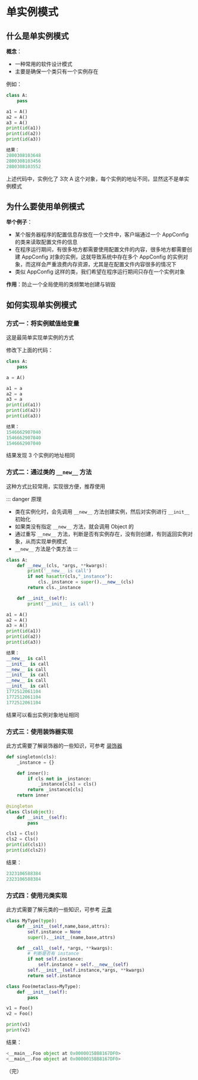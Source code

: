 # 单实例模式

## 什么是单实例模式

**概念**：
+ 一种常用的软件设计模式
+ 主要是确保一个类只有一个实例存在

例如：
```python
class A:
    pass

a1 = A()
a2 = A()
a3 = A()
print(id(a1))
print(id(a2))
print(id(a3))

结果：
2800308103648
2800308103456
2800308103552
```
上述代码中，实例化了 3次 A 这个对象，每个实例的地址不同，显然这不是单实例模式

## 为什么要使用单例模式

**举个例子**：

+ 某个服务器程序的配置信息存放在一个文件中，客户端通过一个 AppConfig 的类来读取配置文件的信息
+ 在程序运行期间，有很多地方都需要使用配置文件的内容，很多地方都需要创建 AppConfig 对象的实例，这就导致系统中存在多个 AppConfig 的实例对象，而这样会严重浪费内存资源，尤其是在配置文件内容很多的情况下
+ 类似 AppConfig 这样的类，我们希望在程序运行期间只存在一个实例对象

**作用**：防止一个全局使用的类频繁地创建与销毁

## 如何实现单实例模式

### 方式一：将实例赋值给变量

这是最简单实现单实例的方式

修改下上面的代码：
```python
class A:
    pass

a = A()

a1 = a
a2 = a
a3 = a
print(id(a1))
print(id(a2))
print(id(a3))

结果：
1546662907040
1546662907040
1546662907040
```
结果发现 3 个实例的地址相同

### 方式二：通过类的 `__new__` 方法

这种方式比较常用，实现很方便，推荐使用

::: danger 原理
+ 类在实例化时，会先调用 `__new__` 方法创建实例，然后对实例进行 `__init__` 初始化
+ 如果类没有指定 `__new__` 方法，就会调用 Object 的
+ 通过重写 `__new__` 方法，判断是否有实例存在，没有则创建，有则返回实例对象，从而实现单例模式
+ `__new__` 方法是个类方法
:::

```python
class A:
    def __new__(cls, *args, **kwargs):
        print('__new__ is call')
        if not hasattr(cls,"_instance"):
            cls._instance = super().__new__(cls)
        return cls._instance

    def __init__(self):
        print('__init__ is call')

a1 = A()
a2 = A()
a3 = A()
print(id(a1))
print(id(a2))
print(id(a3))

结果：
__new__ is call
__init__ is call
__new__ is call
__init__ is call
__new__ is call
__init__ is call
1772512061104
1772512061104
1772512061104
```
结果可以看出实例对象地址相同

### 方式三：使用装饰器实现

此方式需要了解装饰器的一些知识，可参考 [装饰器](/languages/python/python/装饰器.md)

```python
def singleton(cls):
    _instance = {}

    def inner():
        if cls not in _instance:
            _instance[cls] = cls()
        return _instance[cls]
    return inner
    
@singleton
class Cls(object):
    def __init__(self):
        pass

cls1 = Cls()
cls2 = Cls()
print(id(cls1))
print(id(cls2))
```

结果：

```python
2323106588384
2323106588384
```



### 方式四：使用元类实现

此方式需要了解元类的一些知识，可参考 [元类](/languages/python/python/metaclass)

```python
class MyType(type):
    def __init__(self,name,base,attrs):
        self.instance = None
        super().__init__(name,base,attrs)

    def __call__(self, *args, **kwargs):
        # 判断是否有 instance
        if not self.instance:
            self.instance = self.__new__(self)
        self.__init__(self.instance,*args, **kwargs)
        return self.instance

class Foo(metaclass=MyType):
    def __init__(self):
        pass

v1 = Foo()
v2 = Foo()

print(v1)
print(v2)
```
结果：
```python
<__main__.Foo object at 0x0000015BB8167DF0>
<__main__.Foo object at 0x0000015BB8167DF0>
```

（完）